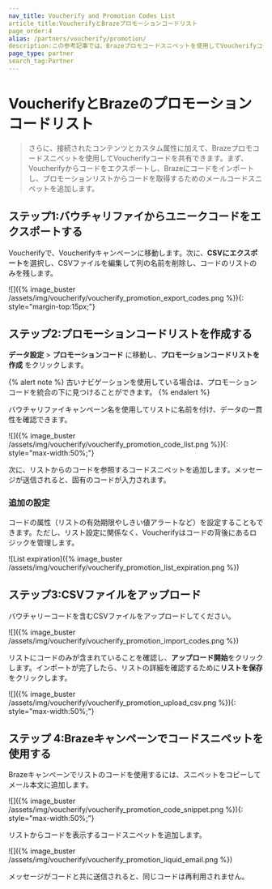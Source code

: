 ```yaml
---
nav_title: Voucherify and Promotion Codes List
article_title:VoucherifyとBrazeプロモーションコードリスト
page_order:4
alias: /partners/voucherify/promotion/
description:この参考記事では、Brazeプロモコードスニペットを使用してVoucherifyコードを共有する方法について説明します。
page_type: partner
search_tag:Partner
---
```


# VoucherifyとBrazeのプロモーションコードリスト

> さらに、接続されたコンテンツとカスタム属性に加えて、Brazeプロモコードスニペットを使用してVoucherifyコードを共有できます。まず、Voucherifyからコードをエクスポートし、Brazeにコードをインポートし、プロモーションリストからコードを取得するためのメールコードスニペットを追加します。 

## ステップ1:バウチャリファイからユニークコードをエクスポートする

Voucherifyで、Voucherifyキャンペーンに移動します。次に、**CSVにエクスポート**を選択し、CSVファイルを編集して列の名前を削除し、コードのリストのみを残します。

![\]({% image_buster /assets/img/voucherify/voucherify_promotion_export_codes.png %}){: style="margin-top:15px;"}

## ステップ2:プロモーションコードリストを作成する

**データ設定** > **プロモーションコード** に移動し、**プロモーションコードリストを作成** をクリックします。

{% alert note %}
古いナビゲーションを使用している場合は、プロモーションコードを統合の下に見つけることができます。
{% endalert %}

バウチャリファイキャンペーン名を使用してリストに名前を付け、データの一貫性を確認できます。

![\]({% image_buster /assets/img/voucherify/voucherify_promotion_code_list.png %}){: style="max-width:50%;"}

次に、リストからのコードを参照するコードスニペットを追加します。メッセージが送信されると、固有のコードが入力されます。

### 追加の設定

コードの属性（リストの有効期限やしきい値アラートなど）を設定することもできます。ただし、リスト設定に関係なく、Voucherifyはコードの背後にあるロジックを管理します。

![List expiration]({% image_buster /assets/img/voucherify/voucherify_promotion_list_expiration.png %})

## ステップ3:CSVファイルをアップロード

バウチャリーコードを含むCSVファイルをアップロードしてください。

![\]({% image_buster /assets/img/voucherify/voucherify_promotion_import_codes.png %})

リストにコードのみが含まれていることを確認し、**アップロード開始**をクリックします。インポートが完了したら、リストの詳細を確認するために**リストを保存**をクリックします。

![\]({% image_buster /assets/img/voucherify/voucherify_promotion_upload_csv.png %}){: style="max-width:50%;"}

## ステップ 4:Brazeキャンペーンでコードスニペットを使用する

Brazeキャンペーンでリストのコードを使用するには、スニペットをコピーしてメール本文に追加します。

![\]({% image_buster /assets/img/voucherify/voucherify_promotion_code_snippet.png %}){: style="max-width:50%;"}

リストからコードを表示するコードスニペットを追加します。

![\]({% image_buster /assets/img/voucherify/voucherify_promotion_liquid_email.png %})

メッセージがコードと共に送信されると、同じコードは再利用されません。
